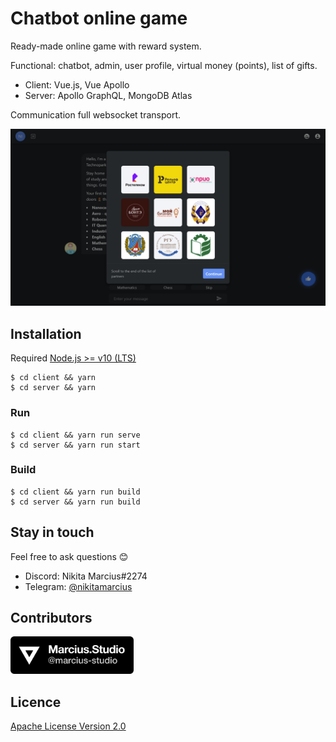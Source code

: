 # Chatbot online game

Ready-made online game with reward system. 

Functional: chatbot, admin, user profile, virtual money (points), list of gifts.

* Client: Vue.js, Vue Apollo
* Server: Apollo GraphQL, MongoDB Atlas

Сommunication full websocket transport.

![promo](docs/promo.png)

## Installation

Required [Node.js >= v10 (LTS)](https://nodejs.org/en/) 

```node
$ cd client && yarn
$ cd server && yarn
```

### Run

```node
$ cd client && yarn run serve
$ cd server && yarn run start
```

### Build

```node
$ cd client && yarn run build
$ cd server && yarn run build
```

## Stay in touch

Feel free to ask questions 😊

* Discord: Nikita Marcius#2274
* Telegram: [@nikitamarcius](https://ttttt.me/nikitamarcius)

## Contributors

<a href="https://github.com/marcius-studio">
<img src="https://raw.githubusercontent.com/marcius-studio/storage/master/badge-marcius-studio.svg" height="60">
</a>

## Licence

[Apache License Version 2.0](LICENSE.md)

